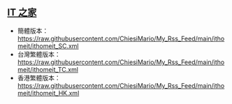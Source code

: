 ## [IT 之家](https://rsshub.app/ithome/it)
- 簡體版本：https://raw.githubusercontent.com/ChiesiMario/My_Rss_Feed/main/ithomeit/ithomeit_SC.xml
- 台灣繁體版本：https://raw.githubusercontent.com/ChiesiMario/My_Rss_Feed/main/ithomeit/ithomeit_TC.xml
- 香港繁體版本：https://raw.githubusercontent.com/ChiesiMario/My_Rss_Feed/main/ithomeit/ithomeit_HK.xml